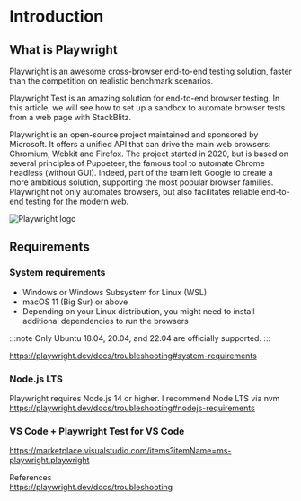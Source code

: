 # Introduction
## What is Playwright
Playwright is an awesome cross-browser end-to-end testing solution, faster than the competition on realistic benchmark scenarios.

Playwright Test is an amazing solution for end-to-end browser testing. In this article, we will see how to set up a sandbox to automate browser tests from a web page with StackBlitz.

Playwright is an open-source project maintained and sponsored by Microsoft. It offers a unified API that can drive the main web browsers: Chromium, Webkit and Firefox. The project started in 2020, but is based on several principles of Puppeteer, the famous tool to automate Chrome headless (without GUI). Indeed, part of the team left Google to create a more ambitious solution, supporting the most popular browser families. Playwright not only automates browsers, but also facilitates reliable end-to-end testing for the modern web.

![Playwright logo](image1.png)

## Requirements
### System requirements
- Windows or Windows Subsystem for Linux (WSL)
- macOS 11 (Big Sur) or above
- Depending on your Linux distribution, you might need to install additional dependencies to run the browsers

:::note
Only Ubuntu 18.04, 20.04, and 22.04 are officially supported.
:::

https://playwright.dev/docs/troubleshooting#system-requirements

### Node.js LTS
Playwright requires Node.js 14 or higher. I recommend Node LTS via nvm
https://playwright.dev/docs/troubleshooting#nodejs-requirements

### VS Code + Playwright Test for VS Code
https://marketplace.visualstudio.com/items?itemName=ms-playwright.playwright


References  
https://playwright.dev/docs/troubleshooting  
